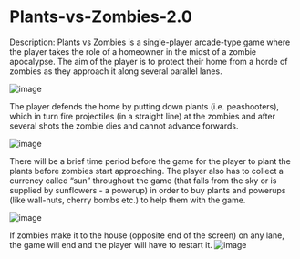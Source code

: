 # Plants-vs-Zombies-2.0


Description: Plants vs Zombies is a single-player arcade-type game where the player takes the role of a homeowner in the midst of a zombie apocalypse. The aim of the player is to protect their home from a horde of zombies as they approach it along several parallel lanes. 

![image](https://user-images.githubusercontent.com/86501703/149428524-f7c331c6-f4fc-4009-9580-d6d5c84bafdc.png)



The player defends the home by putting down plants (i.e. peashooters), which in turn fire projectiles (in a straight line) at the zombies and after several shots the zombie dies and cannot advance forwards. 

![image](https://user-images.githubusercontent.com/86501703/149428481-b3c268e5-3b01-45a1-b2a0-1e53248c0732.png)



There will be a brief time period before the game for the player to plant the plants before zombies start approaching. The player also has to collect a currency called “sun” throughout the game (that falls from the sky or is supplied by sunflowers - a powerup) in order to buy plants and powerups (like wall-nuts, cherry bombs etc.) to help them with the game. 

![image](https://user-images.githubusercontent.com/86501703/149428370-fa4cad01-acf6-48e5-89e4-0b9ea10c362c.png)



If zombies make it to the house (opposite end of the screen) on any lane, the game will end and the player will have to restart it.
![image](https://user-images.githubusercontent.com/86501703/149435610-cabd8238-0820-4fe5-abe7-8b4530664cd9.png)
